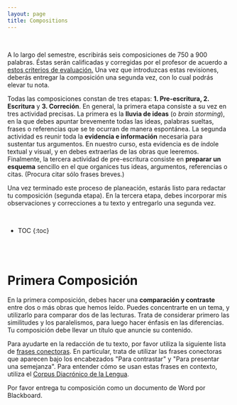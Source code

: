 ```yaml
---
layout: page
title: Compositions
---
```


<br>

A lo largo del semestre, escribirás seis composiciones de 750 a 900 palabras. Éstas serán calificadas y corregidas por el profesor de acuerdo a [estos criterios de evaluación.](https://drive.google.com/file/d/1E5t1YhWzQsRwtpzNuc2KEkxkFwNO5Dgi/view?usp=sharing) Una vez que introduzcas estas revisiones, deberás entregar la composición una segunda vez, con lo cual podrás elevar tu nota.

Todas las composiciones constan de tres etapas: **1. Pre-escritura, 2. Escritura** y **3. Correción**. En general, la primera etapa consiste a su vez en tres actividad precisas. La primera es la **lluvia de ideas** (o *brain storming*), en la que debes apuntar brevemente todas las ideas, palabras sueltas, frases o referencias que se te ocurran de manera espontánea. La segunda actividad es reunir toda la **evidencia e información** necesaria para sustentar tus argumentos. En nuestro curso, esta evidencia es de índole textual y visual, y en debes extraerlas de las obras que leeremos. Finalmente, la tercera actividad de pre-escritura consiste en **preparar un esquema** sencillo en el que organices tus ideas, argumentos, referencias o citas. (Procura citar sólo frases breves.)

Una vez terminado este proceso de planeación, estarás listo para redactar tu composición (segunda etapa). En la tercera etapa, debes incorporar mis observaciones y correcciones a tu texto y entregarlo una segunda vez.

<br>

* TOC
{:toc}

<br>
<br>

# Primera Composición

En la primera composición, debes hacer una **comparación y contraste** entre dos o más obras que hemos leído. Puedes concentrarte en un tema, y utilizarlo para comparar dos de las lecturas. Trata de considerar primero las similitudes y los paralelismos, para luego hacer énfasis en las diferencias. Tu composición debe llevar un título que anuncie su contenido.

Para ayudarte en la redacción de tu texto, por favor utiliza la siguiente lista de [frases conectoras](https://drive.google.com/file/d/1HlCccOz82TFvkfbINOV9Yu2IpAXFS00u/view?usp=sharing). En particular, trata de utilizar las frases conectoras que aparecen bajo los encabezados "Para contrastar" y "Para presentar una semejanza". Para entender cómo se usan estas frases en contexto, utiliza el [Corpus Diacrónico de la Lengua](http://corpus.rae.es/cordenet.html).

Por favor entrega tu composición como un documento de Word por Blackboard.
